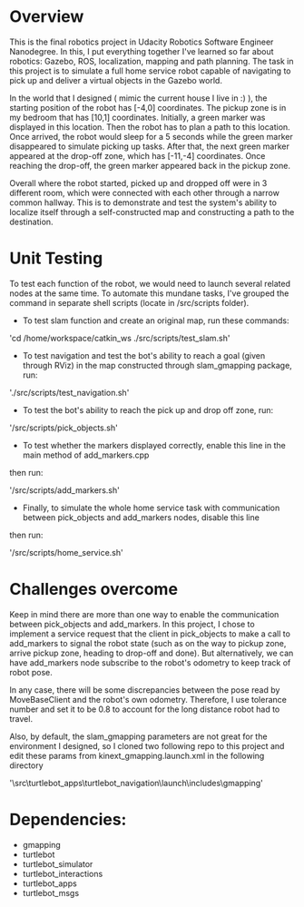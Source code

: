 # Overview

This is the final robotics project in Udacity Robotics Software Engineer Nanodegree. In this, I put everything together I've learned so far about robotics: Gazebo, ROS, localization, mapping and path planning. The task in this project is to simulate a full home service robot capable of navigating to pick up and deliver a virtual objects in the Gazebo world.

In the world that I designed ( mimic the current house I live in :) ), the starting position of the robot has [-4,0] coordinates. 
The pickup zone is in my bedroom that has [10,1] coordinates. Initially, a green marker was displayed in this location. 
Then the robot has to plan a path to this location. 
Once arrived, the robot would sleep for a 5 seconds while the green marker disappeared to simulate picking up tasks. 
After that, the next green marker appeared at the drop-off zone, which has [-11,-4] coordinates. 
Once reaching the drop-off, the green marker appeared back in the pickup zone.

Overall where the robot started, picked up and dropped off were in 3 different room, which were connected with each other through a narrow common hallway. This is to demonstrate and test the system's ability to localize itself through a self-constructed map and constructing a path to the destination.

# Unit Testing

To test each function of the robot, we would need to launch several related nodes at the same time. To automate this mundane tasks, I've grouped the command in separate shell scripts (locate in /src/scripts folder).

- To test slam function and create an original map, run these commands:

'cd /home/workspace/catkin_ws
./src/scripts/test_slam.sh'

- To test navigation and test the bot's ability to reach a goal (given through RViz) in the map constructed through slam_gmapping package, run:

'./src/scripts/test_navigation.sh'

- To test the bot's ability to reach the pick up and drop off zone, run:

'/src/scripts/pick_objects.sh'

- To test whether the markers displayed correctly, enable this line in the main method of add_markers.cpp

then run:

'/src/scripts/add_markers.sh'

- Finally, to simulate the whole home service task with communication between pick_objects and add_markers nodes, disable this line

then run:

'/src/scripts/home_service.sh'

# Challenges overcome

Keep in mind there are more than one way to enable the communication between pick_objects and add_markers. In this project, I chose to implement a service request that the client in pick_objects to make a call to add_markers to signal the robot state (such as on the way to pickup zone, arrive pickup zone, heading to drop-off and done). But alternatively, we can have add_markers node subscribe to the robot's odometry to keep track of robot pose. 

In any case, there will be some discrepancies between the pose read by MoveBaseClient and the robot's own odometry. Therefore, I use tolerance number and set it to be 0.8 to account for the long distance robot had to travel. 

Also, by default, the slam_gmapping parameters are not great for the environment I designed, so I cloned two following repo to this project and edit these params from kinext_gmapping.launch.xml in the following directory

'\src\turtlebot_apps\turtlebot_navigation\launch\includes\gmapping'

# Dependencies:
- gmapping
- turtlebot
- turtlebot_simulator
- turtlebot_interactions
- turtlebot_apps
- turtlebot_msgs

